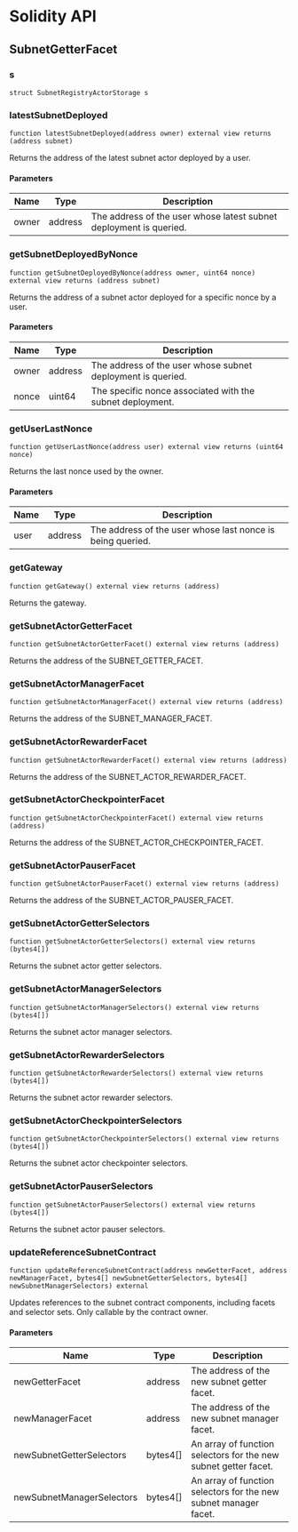 # Solidity API

## SubnetGetterFacet

### s

```solidity
struct SubnetRegistryActorStorage s
```

### latestSubnetDeployed

```solidity
function latestSubnetDeployed(address owner) external view returns (address subnet)
```

Returns the address of the latest subnet actor deployed by a user.

#### Parameters

| Name | Type | Description |
| ---- | ---- | ----------- |
| owner | address | The address of the user whose latest subnet deployment is queried. |

### getSubnetDeployedByNonce

```solidity
function getSubnetDeployedByNonce(address owner, uint64 nonce) external view returns (address subnet)
```

Returns the address of a subnet actor deployed for a specific nonce by a user.

#### Parameters

| Name | Type | Description |
| ---- | ---- | ----------- |
| owner | address | The address of the user whose subnet deployment is queried. |
| nonce | uint64 | The specific nonce associated with the subnet deployment. |

### getUserLastNonce

```solidity
function getUserLastNonce(address user) external view returns (uint64 nonce)
```

Returns the last nonce used by the owner.

#### Parameters

| Name | Type | Description |
| ---- | ---- | ----------- |
| user | address | The address of the user whose last nonce is being queried. |

### getGateway

```solidity
function getGateway() external view returns (address)
```

Returns the gateway.

### getSubnetActorGetterFacet

```solidity
function getSubnetActorGetterFacet() external view returns (address)
```

Returns the address of the SUBNET_GETTER_FACET.

### getSubnetActorManagerFacet

```solidity
function getSubnetActorManagerFacet() external view returns (address)
```

Returns the address of the SUBNET_MANAGER_FACET.

### getSubnetActorRewarderFacet

```solidity
function getSubnetActorRewarderFacet() external view returns (address)
```

Returns the address of the SUBNET_ACTOR_REWARDER_FACET.

### getSubnetActorCheckpointerFacet

```solidity
function getSubnetActorCheckpointerFacet() external view returns (address)
```

Returns the address of the SUBNET_ACTOR_CHECKPOINTER_FACET.

### getSubnetActorPauserFacet

```solidity
function getSubnetActorPauserFacet() external view returns (address)
```

Returns the address of the SUBNET_ACTOR_PAUSER_FACET.

### getSubnetActorGetterSelectors

```solidity
function getSubnetActorGetterSelectors() external view returns (bytes4[])
```

Returns the subnet actor getter selectors.

### getSubnetActorManagerSelectors

```solidity
function getSubnetActorManagerSelectors() external view returns (bytes4[])
```

Returns the subnet actor manager selectors.

### getSubnetActorRewarderSelectors

```solidity
function getSubnetActorRewarderSelectors() external view returns (bytes4[])
```

Returns the subnet actor rewarder selectors.

### getSubnetActorCheckpointerSelectors

```solidity
function getSubnetActorCheckpointerSelectors() external view returns (bytes4[])
```

Returns the subnet actor checkpointer selectors.

### getSubnetActorPauserSelectors

```solidity
function getSubnetActorPauserSelectors() external view returns (bytes4[])
```

Returns the subnet actor pauser selectors.

### updateReferenceSubnetContract

```solidity
function updateReferenceSubnetContract(address newGetterFacet, address newManagerFacet, bytes4[] newSubnetGetterSelectors, bytes4[] newSubnetManagerSelectors) external
```

Updates references to the subnet contract components, including facets and selector sets.
Only callable by the contract owner.

#### Parameters

| Name | Type | Description |
| ---- | ---- | ----------- |
| newGetterFacet | address | The address of the new subnet getter facet. |
| newManagerFacet | address | The address of the new subnet manager facet. |
| newSubnetGetterSelectors | bytes4[] | An array of function selectors for the new subnet getter facet. |
| newSubnetManagerSelectors | bytes4[] | An array of function selectors for the new subnet manager facet. |

